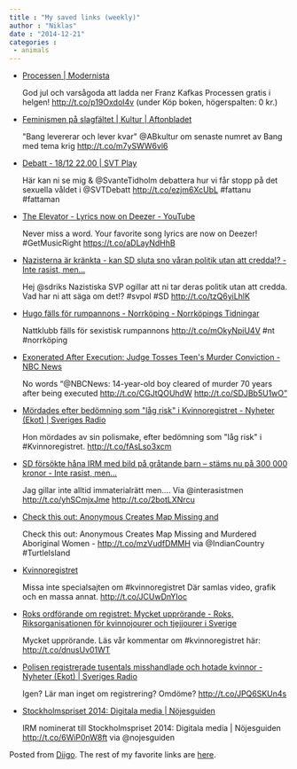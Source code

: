 ```yaml
---
title : "My saved links (weekly)"
author : "Niklas"
date : "2014-12-21"
categories : 
 - animals
---
```


- [Processen | Modernista](http://www.modernista.se/bocker/processen)
    
    God jul och varsågoda att ladda ner Franz Kafkas Processen gratis i helgen! http://t.co/p19OxdoI4v (under Köp boken, högerspalten: 0 kr.)
    
- [Feminismen på slagfältet | Kultur | Aftonbladet](http://www.aftonbladet.se/kultur/article20047106.ab)
    
    "Bang levererar och lever kvar" @ABkultur om senaste numret av Bang med tema krig http://t.co/m7ySWW6vl6
    
- [Debatt - 18/12 22.00 | SVT Play](http://www.svtplay.se/video/2548950/debatt/18-12-22-00)
    
    Här kan ni se mig & @SvanteTidholm debattera hur vi får stopp på det sexuella våldet i @SVTDebatt http://t.co/ezjm6XcUbL #fattanu #fattaman
    
    
- [The Elevator - Lyrics now on Deezer - YouTube](https://www.youtube.com/watch?v=RJkaLoCGJZY)
    
    Never miss a word. Your favorite song lyrics are now on Deezer! #GetMusicRight https://t.co/aDLayNdHhB
    
    
- [Nazisterna är kränkta - kan SD sluta sno våran politik utan att credda!? - Inte rasist, men...](http://www.interasistmen.se/dumheter/nazisterna-ar-krankta-kan-sd-sluta-sno-varan-politik-utan-att-credda/)
    
    Hej @sdriks Nazistiska SVP ogillar att ni tar deras politik utan att credda. Vad har ni att säga om det!? #svpol #SD http://t.co/tzQ6yiLhlK
    
    
- [Hugo fälls för rumpannons - Norrköping - Norrköpings Tidningar](http://www.nt.se/nyheter/norrkoping/hugo-falls-for-rumpannons-10519747.aspx?shareID=WFJjRnF5dHo5MlY1S2o3d1kvMnZ4bitrVkpUVFNRRytNVFlreEhpN0tGWT01)
    
    Nattklubb fälls för sexistisk rumpannons http://t.co/mOkyNpiU4V #nt #norrköping
    
    
- [Exonerated After Execution: Judge Tosses Teen's Murder Conviction - NBC News](http://www.nbcnews.com/news/investigations/exonerated-after-execution-judge-tosses-teens-murder-conviction-n270176?hootPostID=65902b6e4dcbefe0afd01125035cfa14)
    
    No words “@NBCNews: 14-year-old boy cleared of murder 70 years after being executed http://t.co/CGJtQOUhdW http://t.co/SDJBb5U1wO”
    
- [Mördades efter bedömning som "låg risk" i Kvinnoregistret - Nyheter (Ekot) | Sveriges Radio](http://sverigesradio.se/sida/artikel.aspx?programid=83&artikel=6048082)
    
    Hon mördades av sin polismake, efter bedömning som "låg risk" i #Kvinnoregistret. http://t.co/fAsLso3xcm
    
    
- [SD försökte håna IRM med bild på gråtande barn – stäms nu på 300 000 kronor - Inte rasist, men...](http://www.interasistmen.se/brott-och-straff/sd-forsokte-hana-irm-med-bild-pa-gratande-barn-stams-nu-pa-en-kvarts-miljon-kronor/?utm_campaign=18476&utm_medium=twitter&utm_source=twitter)
    
    Jag gillar inte alltid immaterialrätt men.... Via @interasistmen http://t.co/yhSCmjxJme http://t.co/2botLXNrcu
    
- [Check this out: Anonymous Creates Map Missing and](http://t.co/mzVudfDMMH)
    
    Check this out: Anonymous Creates Map Missing and Murdered Aboriginal Women - http://t.co/mzVudfDMMH via @IndianCountry #TurtleIsland
    
    
- [Kvinnoregistret](http://sverigesradio.se/kvinnoregistret/)
    
    Missa inte specialsajten om #kvinnoregistret Där samlas video, grafik och en massa annat. http://t.co/JCUwDnYIoc
    
    
- [Roks ordförande om registret: Mycket upprörande - Roks, Riksorganisationen för kvinnojourer och tjejjourer i Sverige](http://www.mynewsdesk.com/se/roks/pressreleases/roks-ordfoerande-om-registret-mycket-upproerande-1099258)
    
    Mycket upprörande. Läs vår kommentar om #kvinnoregistret här: http://t.co/dnusUv01WT
    
    
- [Polisen registrerade tusentals misshandlade och hotade kvinnor - Nyheter (Ekot) | Sveriges Radio](http://sverigesradio.se/sida/artikel.aspx?programid=83&artikel=6046867)
    
    Igen? Lär man inget om registrering? Omdöme? http://t.co/JPQ6SKUn4s
    
- [Stockholmspriset 2014: Digitala media | Nöjesguiden](http://nojesguiden.se/artiklar/stockholmspriset-2014-digitala-media)
    
    IRM nominerat till Stockholmspriset 2014: Digitala media | Nöjesguiden http://t.co/6WiP0nW8ft via @nojesguiden
    

Posted from [Diigo](https://www.diigo.com). The rest of my favorite links are [here](https://www.diigo.com/user/npivic).
